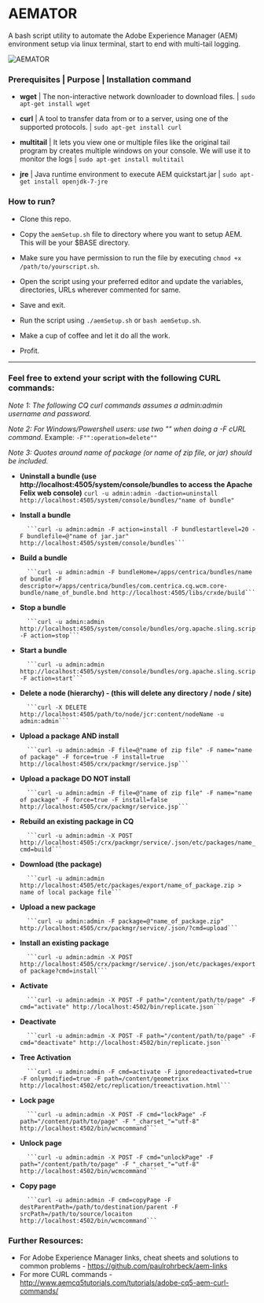 # AEMATOR
A bash script utility to automate the Adobe Experience Manager (AEM) environment setup via linux terminal, start to end with multi-tail logging.

![AEMATOR](https://raw.githubusercontent.com/jatinkrmalik/aemator/master/aematorHeader.png)

### Prerequisites | Purpose | Installation command

* **wget** | The non-interactive network downloader to download files. | ```sudo apt-get install wget```

* **curl** | A tool to transfer data from or to a server, using one of the supported protocols. | ```sudo apt-get install curl```

* **multitail** | It lets you view one or multiple  files  like the  original  tail  program by creates multiple windows on your console. We will use it to monitor the logs | ```sudo apt-get install multitail```

* **jre** | Java runtime environment to execute AEM quickstart.jar | ```sudo apt-get install openjdk-7-jre```

### How to run?

* Clone this repo.

* Copy the ```aemSetup.sh``` file to directory where you want to setup AEM. This will be your $BASE directory.

* Make sure you have permission to run the file by executing ```chmod +x /path/to/yourscript.sh```.

* Open the script using your preferred editor and update the variables, directories, URLs wherever commented for same.

* Save and exit.

* Run the script using ```./aemSetup.sh``` or ```bash aemSetup.sh```.

* Make a cup of coffee and let it do all the work.

* Profit.

---

### Feel free to extend your script with the following CURL commands:
*Note 1: The following CQ curl commands assumes a admin:admin username and password.*

*Note 2: For Windows/Powershell users: use two "" when doing a -F cURL command.*
        Example: ```-F"":operation=delete""```
        
*Note 3: Quotes around name of package (or name of zip file, or jar) should be included.*

* **Uninstall a bundle (use http://localhost:4505/system/console/bundles to access the Apache Felix web console)**
        ```curl -u admin:admin -daction=uninstall http://localhost:4505/system/console/bundles/"name of bundle"```

* **Install a bundle**

        ```curl -u admin:admin -F action=install -F bundlestartlevel=20 -F bundlefile=@"name of jar.jar" http://localhost:4505/system/console/bundles```

* **Build a bundle**

        ```curl -u admin:admin -F bundleHome=/apps/centrica/bundles/name of bundle -F descriptor=/apps/centrica/bundles/com.centrica.cq.wcm.core-bundle/name_of_bundle.bnd http://localhost:4505/libs/crxde/build```

* **Stop a bundle**

        ```curl -u admin:admin http://localhost:4505/system/console/bundles/org.apache.sling.scripting.jsp -F action=stop```

* **Start a bundle**

        ```curl -u admin:admin http://localhost:4505/system/console/bundles/org.apache.sling.scripting.jsp -F action=start```

* **Delete a node (hierarchy) - (this will delete any directory / node / site)**

        ```curl -X DELETE http://localhost:4505/path/to/node/jcr:content/nodeName -u admin:admin```

* **Upload a package AND install**

        ```curl -u admin:admin -F file=@"name of zip file" -F name="name of package" -F force=true -F install=true http://localhost:4505/crx/packmgr/service.jsp```

* **Upload a package DO NOT install**

        ```curl -u admin:admin -F file=@"name of zip file" -F name="name of package" -F force=true -F install=false http://localhost:4505/crx/packmgr/service.jsp```

* **Rebuild an existing package in CQ**

        ```curl -u admin:admin -X POST http://localhost:4505:/crx/packmgr/service/.json/etc/packages/name_of_package.zip?cmd=build```

* **Download (the package)**

        ```curl -u admin:admin http://localhost:4505/etc/packages/export/name_of_package.zip > name of local package file```

* **Upload a new package**

        ```curl -u admin:admin -F package=@"name_of_package.zip" http://localhost:4505/crx/packmgr/service/.json/?cmd=upload```

* **Install an existing package**

        ```curl -u admin:admin -X POST http://localhost:4505/crx/packmgr/service/.json/etc/packages/export/name of package?cmd=install```

* **Activate**

        ```curl -u admin:admin -X POST -F path="/content/path/to/page" -F cmd="activate" http://localhost:4502/bin/replicate.json```

* **Deactivate**

        ```curl -u admin:admin -X POST -F path="/content/path/to/page" -F cmd="deactivate" http://localhost:4502/bin/replicate.json```

* **Tree Activation**

        ```curl -u admin:admin -F cmd=activate -F ignoredeactivated=true -F onlymodified=true -F path=/content/geometrixx http://localhost:4502/etc/replication/treeactivation.html```

* **Lock page**

        ```curl -u admin:admin -X POST -F cmd="lockPage" -F path="/content/path/to/page" -F "_charset_"="utf-8" http://localhost:4502/bin/wcmcommand```

* **Unlock page**

        ```curl -u admin:admin -X POST -F cmd="unlockPage" -F path="/content/path/to/page" -F "_charset_"="utf-8" http://localhost:4502/bin/wcmcommand```

* **Copy page**

        ```curl -u admin:admin -F cmd=copyPage -F destParentPath=/path/to/destination/parent -F srcPath=/path/to/source/locaiton http://localhost:4502/bin/wcmcommand```
        
### Further Resources:
* For Adobe Experience Manager links, cheat sheets and solutions to common problems - https://github.com/paulrohrbeck/aem-links
* For more CURL commands - http://www.aemcq5tutorials.com/tutorials/adobe-cq5-aem-curl-commands/
